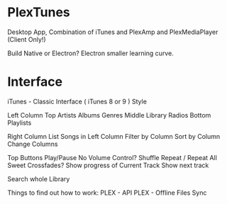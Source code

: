 # PlexTunes
Desktop App, Combination of iTunes and PlexAmp and PlexMediaPlayer (Client Only!)

Build Native or Electron?
Electron smaller learning curve.

# Interface
iTunes - Classic Interface ( iTunes 8 or 9 ) Style

Left Column
	Top
		Artists
		Albums
		Genres
	Middle
		Library Radios
	Bottom
		Playlists

Right Column
	List Songs in Left Column
	Filter by Column
	Sort by Column
	Change Columns


Top Buttons
	Play/Pause
	No Volume Control?
	Shuffle
	Repeat / Repeat All
	Sweet Crossfades?
	Show progress of Current Track
	Show next track

Search whole Library

Things to find out how to work:
PLEX - API
PLEX - Offline Files Sync
